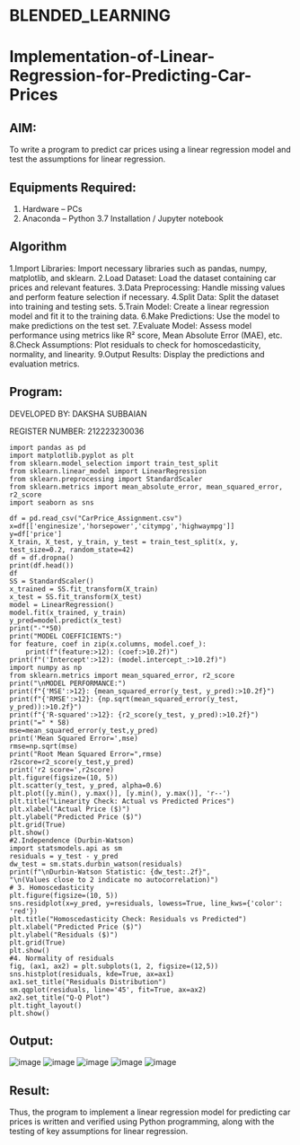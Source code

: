 # BLENDED_LEARNING
# Implementation-of-Linear-Regression-for-Predicting-Car-Prices
## AIM:
To write a program to predict car prices using a linear regression model and test the assumptions for linear regression.

## Equipments Required:
1. Hardware – PCs
2. Anaconda – Python 3.7 Installation / Jupyter notebook

## Algorithm
1.Import Libraries: Import necessary libraries such as pandas, numpy, matplotlib, and sklearn.
2.Load Dataset: Load the dataset containing car prices and relevant features.
3.Data Preprocessing: Handle missing values and perform feature selection if necessary.
4.Split Data: Split the dataset into training and testing sets.
5.Train Model: Create a linear regression model and fit it to the training data.
6.Make Predictions: Use the model to make predictions on the test set.
7.Evaluate Model: Assess model performance using metrics like R² score, Mean Absolute Error (MAE), etc.
8.Check Assumptions: Plot residuals to check for homoscedasticity, normality, and linearity.
9.Output Results: Display the predictions and evaluation metrics.

## Program:

DEVELOPED BY: DAKSHA SUBBAIAN

REGISTER NUMBER: 212223230036
```
import pandas as pd
import matplotlib.pyplot as plt
from sklearn.model_selection import train_test_split
from sklearn.linear_model import LinearRegression
from sklearn.preprocessing import StandardScaler
from sklearn.metrics import mean_absolute_error, mean_squared_error, r2_score
import seaborn as sns

df = pd.read_csv("CarPrice_Assignment.csv")
x=df[['enginesize','horsepower','citympg','highwaympg']]
y=df['price']
X_train, X_test, y_train, y_test = train_test_split(x, y, test_size=0.2, random_state=42)
df = df.dropna()
print(df.head())
df
SS = StandardScaler()
x_trained = SS.fit_transform(X_train)
x_test = SS.fit_transform(X_test)
model = LinearRegression()
model.fit(x_trained, y_train)
y_pred=model.predict(x_test)
print("-"*50)
print("MODEL COEFFICIENTS:")
for feature, coef in zip(x.columns, model.coef_):
    print(f"(feature:>12): (coef:>10.2f)")
print(f"('Intercept':>12): (model.intercept_:>10.2f)")
import numpy as np
from sklearn.metrics import mean_squared_error, r2_score
print("\nMODEL PERFORMANCE:")
print(f"{'MSE':>12}: {mean_squared_error(y_test, y_pred):>10.2f}")
print(f"{'RMSE':>12}: {np.sqrt(mean_squared_error(y_test, y_pred)):>10.2f}")
print(f"{'R-squared':>12}: {r2_score(y_test, y_pred):>10.2f}")
print("=" * 58)
mse=mean_squared_error(y_test,y_pred)
print('Mean Squared Error=',mse)
rmse=np.sqrt(mse)
print("Root Mean Squared Error=",rmse)
r2score=r2_score(y_test,y_pred)
print('r2 score=',r2score)
plt.figure(figsize=(10, 5))
plt.scatter(y_test, y_pred, alpha=0.6)
plt.plot([y.min(), y.max()], [y.min(), y.max()], 'r--')
plt.title("Linearity Check: Actual vs Predicted Prices") 
plt.xlabel("Actual Price ($)")
plt.ylabel("Predicted Price ($)")
plt.grid(True)
plt.show()
#2.Independence (Durbin-Watson)
import statsmodels.api as sm
residuals = y_test - y_pred
dw_test = sm.stats.durbin_watson(residuals)
print(f"\nDurbin-Watson Statistic: {dw_test:.2f}",
"\n(Values close to 2 indicate no autocorrelation)")
# 3. Homoscedasticity
plt.figure(figsize=(10, 5))
sns.residplot(x=y_pred, y=residuals, lowess=True, line_kws={'color': 'red'})
plt.title("Homoscedasticity Check: Residuals vs Predicted")
plt.xlabel("Predicted Price ($)")
plt.ylabel("Residuals ($)")
plt.grid(True)
plt.show()
#4. Normality of residuals
fig, (ax1, ax2) = plt.subplots(1, 2, figsize=(12,5))
sns.histplot(residuals, kde=True, ax=ax1)
ax1.set_title("Residuals Distribution")
sm.qqplot(residuals, line='45', fit=True, ax=ax2)
ax2.set_title("Q-Q Plot")
plt.tight_layout()
plt.show()
```

## Output:
![image](https://github.com/user-attachments/assets/4c727b8f-9304-4c0e-bd6d-bc76c40f6924)
![image](https://github.com/user-attachments/assets/904c4b38-159d-48c3-8bcb-8cf5b6adb987)
![image](https://github.com/user-attachments/assets/ac7a3d50-75c6-45e7-aa55-c15edd093721)
![image](https://github.com/user-attachments/assets/8fda49c2-cbfa-4724-a527-96f550a9091c)
![image](https://github.com/user-attachments/assets/49a5a390-1f2b-49c7-967e-0dda84b267f5)



## Result:
Thus, the program to implement a linear regression model for predicting car prices is written and verified using Python programming, along with the testing of key assumptions for linear regression.

